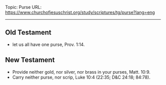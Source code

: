 Topic: Purse
URL: https://www.churchofjesuschrist.org/study/scriptures/tg/purse?lang=eng

---

## Old Testament

- let us all have one purse, Prov. 1:14.

## New Testament

- Provide neither gold, nor silver, nor brass in your purses, Matt. 10:9.
- Carry neither purse, nor scrip, Luke 10:4 (22:35; D&C 24:18; 84:78).

